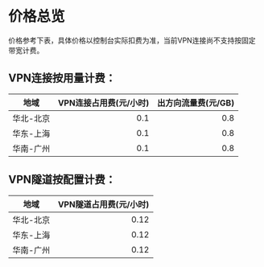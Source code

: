 # 价格总览

价格参考下表，具体价格以控制台实际扣费为准，当前VPN连接尚不支持按固定带宽计费。

## VPN连接按用量计费：
| 地域 | VPN连接占用费(元/小时) | 出方向流量费(元/GB) |
|:---:| ---:| ---:|
| 华北-北京 | 0.1 | 0.8 |
| 华东-上海 | 0.1 | 0.8 |
| 华南-广州 | 0.1 | 0.8 |

## VPN隧道按配置计费：
| 地域 | VPN隧道占用费(元/小时) |
|:---:| ---:|
| 华北-北京 | 0.12 |
| 华东-上海 | 0.12 |
| 华南-广州 | 0.12 |
